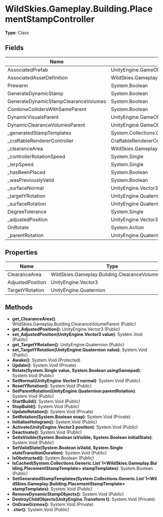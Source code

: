 ﻿# WildSkies.Gameplay.Building.PlacementStampController

**Type**: Class

## Fields

| Name | Type | Access |
|------|------|--------|
| AssociatedPrefab | UnityEngine.GameObject | Public |
| AssociatedAssetDefinition | WildSkies.Gameplay.Building.BuildableItemDefinition | Public |
| Prewarm | System.Boolean | Public |
| GenerateDynamicStamp | System.Boolean | Public |
| GenerateDynamicStampClearanceVolumes | System.Boolean | Public |
| CombineCollidersWithSameParent | System.Boolean | Public |
| DynamicVisualsParent | UnityEngine.GameObject | Public |
| DynamicClearanceVolumesParent | UnityEngine.GameObject | Public |
| _generatedStampTemplates | System.Collections.Generic.List`1<WildSkies.Gameplay.Building.PlacementStampTemplate> | Private |
| _craftableRendererController | CraftableRendererController | Private |
| _clearanceArea | WildSkies.Gameplay.Building.ClearanceVolumeParent | Private |
| _controllerRotationSpeed | System.Single | Private |
| _lerpSpeed | System.Single | Private |
| _hasBeenPlaced | System.Boolean | Private |
| _wasPreviouslyValid | System.Boolean | Private |
| _surfaceNormal | UnityEngine.Vector3 | Private |
| _targetYRotation | UnityEngine.Quaternion | Private |
| _surfaceRotation | UnityEngine.Quaternion | Private |
| DegreeTolerance | System.Single | Private |
| _adjustedPosition | UnityEngine.Vector3 | Private |
| OnRotate | System.Action | Public |
| _parentRotation | UnityEngine.Quaternion | Private |

## Properties

| Name | Type | Access |
|------|------|--------|
| ClearanceArea | WildSkies.Gameplay.Building.ClearanceVolumeParent | Public |
| AdjustedPosition | UnityEngine.Vector3 | Public |
| TargetYRotation | UnityEngine.Quaternion | Public |

## Methods

- **get_ClearanceArea()**: WildSkies.Gameplay.Building.ClearanceVolumeParent (Public)
- **get_AdjustedPosition()**: UnityEngine.Vector3 (Public)
- **set_AdjustedPosition(UnityEngine.Vector3 value)**: System.Void (Public)
- **get_TargetYRotation()**: UnityEngine.Quaternion (Public)
- **set_TargetYRotation(UnityEngine.Quaternion value)**: System.Void (Public)
- **Awake()**: System.Void (Protected)
- **Update()**: System.Void (Private)
- **Rotate(System.Single value, System.Boolean usingGamepad)**: System.Void (Public)
- **SetNormal(UnityEngine.Vector3 normal)**: System.Void (Public)
- **ResetYRotation()**: System.Void (Public)
- **SetParentRotation(UnityEngine.Quaternion parentRotation)**: System.Void (Public)
- **StartBuild()**: System.Void (Public)
- **StopBuild()**: System.Void (Public)
- **UpdateRotation()**: System.Void (Private)
- **SetRotation(System.Boolean snap)**: System.Void (Private)
- **InitialiseHologram()**: System.Void (Public)
- **Activate(UnityEngine.Vector3 position)**: System.Void (Public)
- **Deactivate()**: System.Void (Public)
- **SetIsVisible(System.Boolean isVisible, System.Boolean initialState)**: System.Void (Public)
- **SetValidState(System.Boolean isValid, System.Single stateTransitionDuration)**: System.Void (Public)
- **IsObstructed()**: System.Boolean (Public)
- **IsCached(System.Collections.Generic.List`1<WildSkies.Gameplay.Building.PlacementStampTemplate> stampTemplates)**: System.Boolean (Public)
- **SetGeneratedStampTemplates(System.Collections.Generic.List`1<WildSkies.Gameplay.Building.PlacementStampTemplate> stampTemplates)**: System.Void (Public)
- **RemoveDynamicStampObjects()**: System.Void (Public)
- **DestroyChildObjects(UnityEngine.Transform t)**: System.Void (Private)
- **OnDrawGizmos()**: System.Void (Private)
- **.ctor()**: System.Void (Public)

